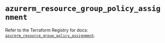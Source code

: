 # `azurerm_resource_group_policy_assignment`

Refer to the Terraform Registry for docs: [`azurerm_resource_group_policy_assignment`](https://registry.terraform.io/providers/hashicorp/azurerm/4.17.0/docs/resources/resource_group_policy_assignment).
